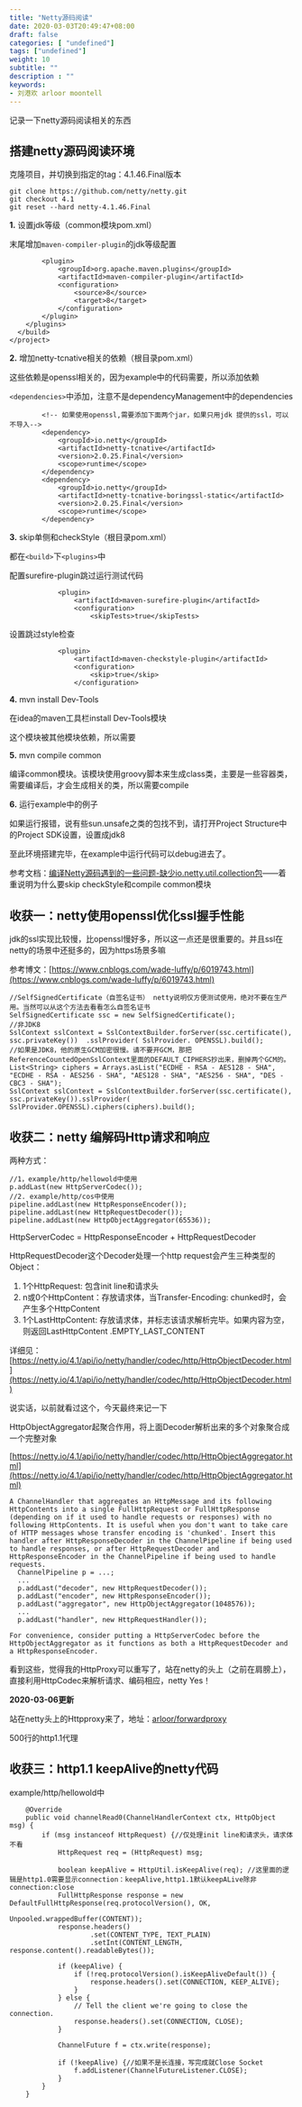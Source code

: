```yaml
---
title: "Netty源码阅读"
date: 2020-03-03T20:49:47+08:00
draft: false
categories: [ "undefined"]
tags: ["undefined"]
weight: 10
subtitle: ""
description : ""
keywords:
- 刘港欢 arloor moontell
---
```


记录一下netty源码阅读相关的东西
<!--more-->

## 搭建netty源码阅读环境

克隆项目，并切换到指定的tag：4.1.46.Final版本

```
git clone https://github.com/netty/netty.git
git checkout 4.1
git reset --hard netty-4.1.46.Final
```

**1.** 设置jdk等级（common模块pom.xml）

末尾增加`maven-compiler-plugin`的jdk等级配置
```
        <plugin>
            <groupId>org.apache.maven.plugins</groupId>
            <artifactId>maven-compiler-plugin</artifactId>
            <configuration>
                <source>8</source>
                <target>8</target>
            </configuration>
        </plugin>
    </plugins>
  </build>
</project>
```

**2.** 增加netty-tcnative相关的依赖（根目录pom.xml）

这些依赖是openssl相关的，因为example中的代码需要，所以添加依赖

`<dependencies>`中添加，注意不是dependencyManagement中的dependencies

```
        <!-- 如果使用openssl,需要添加下面两个jar，如果只用jdk 提供的ssl，可以不导入-->
        <dependency>
            <groupId>io.netty</groupId>
            <artifactId>netty-tcnative</artifactId>
            <version>2.0.25.Final</version>
            <scope>runtime</scope>
        </dependency>
        <dependency>
            <groupId>io.netty</groupId>
            <artifactId>netty-tcnative-boringssl-static</artifactId>
            <version>2.0.25.Final</version>
            <scope>runtime</scope>
        </dependency>
```

**3.** skip单侧和checkStyle（根目录pom.xml）

都在`<build>`下`<plugins>`中

配置surefire-plugin跳过运行测试代码

```
            <plugin>
                <artifactId>maven-surefire-plugin</artifactId>
                <configuration>
                    <skipTests>true</skipTests>
```

设置跳过style检查

```
            <plugin>
                <artifactId>maven-checkstyle-plugin</artifactId>
                <configuration>
                    <skip>true</skip>
                </configuration>
```

**4.** mvn install Dev-Tools

在idea的maven工具栏install Dev-Tools模块

这个模块被其他模块依赖，所以需要

**5.** mvn compile common

编译common模块。该模块使用groovy脚本来生成class类，主要是一些容器类，需要编译后，才会生成相关的类，所以需要compile

**6.** 运行example中的例子

如果运行报错，说有些sun.unsafe之类的包找不到，请打开Project Structure中的Project SDK设置，设置成jdk8

至此环境搭建完毕，在example中运行代码可以debug进去了。

参考文档：[编译Netty源码遇到的一些问题-缺少io.netty.util.collection包](https://www.cnblogs.com/ibigboy/p/11777066.html)——着重说明为什么要skip checkStyle和compile common模块

## 收获一：netty使用openssl优化ssl握手性能

jdk的ssl实现比较慢，比openssl慢好多，所以这一点还是很重要的。并且ssl在netty的场景中还挺多的，因为https场景多嘛

参考博文：[https://www.cnblogs.com/wade-luffy/p/6019743.html](https://www.cnblogs.com/wade-luffy/p/6019743.html)

```
//SelfSignedCertificate（自签名证书） netty说明仅方便测试使用，绝对不要在生产用。当然可以从这个方法去看看怎么自签名证书
SelfSignedCertificate ssc = new SelfSignedCertificate();
//非JDK8
SslContext sslContext = SslContextBuilder.forServer(ssc.certificate(), ssc.privateKey())  .sslProvider( SslProvider. OPENSSL).build();
//如果是JDK8，他的原生GCM加密很慢。请不要开GCM，那把ReferenceCountedOpenSslContext里面的DEFAULT_CIPHERS抄出来，删掉两个GCM的。
List<String> ciphers = Arrays.asList("ECDHE - RSA - AES128 - SHA", "ECDHE - RSA - AES256 - SHA", "AES128 - SHA", "AES256 - SHA", "DES - CBC3 - SHA");
SslContext sslContext = SslContextBuilder.forServer(ssc.certificate(), ssc.privateKey()).sslProvider( SslProvider.OPENSSL).ciphers(ciphers).build();
```

## 收获二：netty 编解码Http请求和响应

两种方式：

```
//1，example/http/hellowold中使用
p.addLast(new HttpServerCodec());
//2. example/http/cos中使用
pipeline.addLast(new HttpResponseEncoder());
pipeline.addLast(new HttpRequestDecoder());
pipeline.addLast(new HttpObjectAggregator(65536));
```

HttpServerCodec = HttpResponseEncoder + HttpRequestDecoder

HttpRequestDecoder这个Decoder处理一个http request会产生三种类型的Object：

1. 1个HttpRequest: 包含init line和请求头
2. n或0个HttpContent：存放请求体，当Transfer-Encoding: chunked时，会产生多个HttpContent
3. 1个LastHttpContent: 存放请求体，并标志该请求解析完毕。如果内容为空，则返回LastHttpContent .EMPTY_LAST_CONTENT

详细见：[https://netty.io/4.1/api/io/netty/handler/codec/http/HttpObjectDecoder.html](https://netty.io/4.1/api/io/netty/handler/codec/http/HttpObjectDecoder.html)

说实话，以前就看过这个，今天最终来记一下

HttpObjectAggregator起聚合作用，将上面Decoder解析出来的多个对象聚合成一个完整对象

[https://netty.io/4.1/api/io/netty/handler/codec/http/HttpObjectAggregator.html](https://netty.io/4.1/api/io/netty/handler/codec/http/HttpObjectAggregator.html)

```
A ChannelHandler that aggregates an HttpMessage and its following HttpContents into a single FullHttpRequest or FullHttpResponse (depending on if it used to handle requests or responses) with no following HttpContents. It is useful when you don't want to take care of HTTP messages whose transfer encoding is 'chunked'. Insert this handler after HttpResponseDecoder in the ChannelPipeline if being used to handle responses, or after HttpRequestDecoder and HttpResponseEncoder in the ChannelPipeline if being used to handle requests.
  ChannelPipeline p = ...;
  ...
  p.addLast("decoder", new HttpRequestDecoder());
  p.addLast("encoder", new HttpResponseEncoder());
  p.addLast("aggregator", new HttpObjectAggregator(1048576));
  ...
  p.addLast("handler", new HttpRequestHandler());
  
For convenience, consider putting a HttpServerCodec before the HttpObjectAggregator as it functions as both a HttpRequestDecoder and a HttpResponseEncoder.
```

看到这些，觉得我的HttpProxy可以重写了，站在netty的头上（之前在肩膀上），直接利用HttpCodec来解析请求、编码相应，netty Yes！

**2020-03-06更新** 

站在netty头上的Httpproxy来了，地址：[arloor/forwardproxy](https://github.com/arloor/forwardproxy) 

500行的http1.1代理

## 收获三：http1.1 keepAlive的netty代码

example/http/hellowold中

```
    @Override
    public void channelRead0(ChannelHandlerContext ctx, HttpObject msg) {
        if (msg instanceof HttpRequest) {//仅处理init line和请求头，请求体不看
            HttpRequest req = (HttpRequest) msg;

            boolean keepAlive = HttpUtil.isKeepAlive(req); //这里面的逻辑是http1.0需要显示connection：keepAlive,http1.1默认keepALive除非connection:close
            FullHttpResponse response = new DefaultFullHttpResponse(req.protocolVersion(), OK,
                                                                    Unpooled.wrappedBuffer(CONTENT));
            response.headers()
                    .set(CONTENT_TYPE, TEXT_PLAIN)
                    .setInt(CONTENT_LENGTH, response.content().readableBytes());

            if (keepAlive) {
                if (!req.protocolVersion().isKeepAliveDefault()) {
                    response.headers().set(CONNECTION, KEEP_ALIVE);
                }
            } else {
                // Tell the client we're going to close the connection.
                response.headers().set(CONNECTION, CLOSE);
            }

            ChannelFuture f = ctx.write(response);

            if (!keepAlive) {//如果不是长连接，写完成就Close Socket
                f.addListener(ChannelFutureListener.CLOSE);
            }
        }
    }
```



